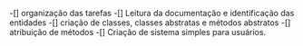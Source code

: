 -[] organização das tarefas 
-[] Leitura da documentação e identificação das entidades
-[] criação de classes, classes abstratas e métodos abstratos
-[] atribuição de métodos
-[] Criação de sistema simples para usuários.
